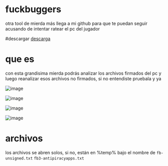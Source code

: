 # fuckbuggers
otra tool de mierda más llega a mi github para que te puedan seguir acusando de intentar ratear el pc del jugador

#descargar
[descarga](https://github.com/nay-cat/fuckbuggers/releases/download/v1/fckbuggers.exe)

# que es
con esta grandisima mierda podrás analizar los archivos firmados del pc y luego reanalizar esos archivos no firmados, si no entendiste pruebala y ya


![image](https://github.com/nay-cat/fuckbuggers/assets/63517637/0731f6d1-6878-471b-918a-d00459b0bdf3)

![image](https://github.com/nay-cat/fuckbuggers/assets/63517637/b5176287-2740-437f-a516-f031d10f39f8)

![image](https://github.com/nay-cat/fuckbuggers/assets/63517637/fa2ad869-8c62-46ef-a170-9a5d3958db55)

![image](https://github.com/nay-cat/fuckbuggers/assets/63517637/b3646fe9-b2f6-4396-a226-fd21c5544ff0)

# archivos
los archivos se abren solos, si no, están en %temp% bajo el nombre de
`fb-unsigned.txt`
`fb3-antipiracyapps.txt`

